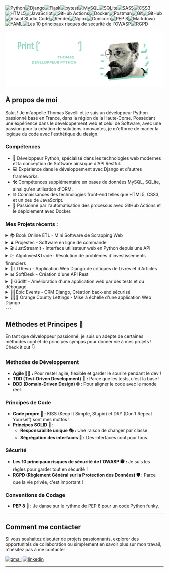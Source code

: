 ![Python](https://img.shields.io/badge/python-3670A0?style=for-the-badge&logo=python&logoColor=ffdd54)![Django](https://img.shields.io/badge/django-%23092E20.svg?style=for-the-badge&logo=django&logoColor=white)![Flask](https://img.shields.io/badge/flask-%23000.svg?style=for-the-badge&logo=flask&logoColor=white)![pytest](https://img.shields.io/badge/pytest-0A9EDC?style=for-the-badge&logo=pytest&logoColor=white)![MySQL](https://img.shields.io/badge/mysql-%2300f.svg?style=for-the-badge&logo=mysql&logoColor=white)![SQLite](https://img.shields.io/badge/sqlite-%2307405e.svg?style=for-the-badge&logo=sqlite&logoColor=white)![SASS](https://img.shields.io/badge/SASS-hotpink.svg?style=for-the-badge&logo=SASS&logoColor=white)![CSS3](https://img.shields.io/badge/css3-%231572B6.svg?style=for-the-badge&logo=css3&logoColor=white)![HTML5](https://img.shields.io/badge/html5-%23E34F26.svg?style=for-the-badge&logo=html5&logoColor=white)![JavaScript](https://img.shields.io/badge/javascript-%23323330.svg?style=for-the-badge&logo=javascript&logoColor=%23F7DF1E)![GitHub Actions](https://img.shields.io/badge/github%20actions-%232671E5.svg?style=for-the-badge&logo=githubactions&logoColor=white)![Docker](https://img.shields.io/badge/docker-%230db7ed.svg?style=for-the-badge&logo=docker&logoColor=white)![Postman](https://img.shields.io/badge/Postman-FF6C37?style=for-the-badge&logo=postman&logoColor=white)![Git](https://img.shields.io/badge/git-%23F05033.svg?style=for-the-badge&logo=git&logoColor=white)![GitHub](https://img.shields.io/badge/github-%23121011.svg?style=for-the-badge&logo=github&logoColor=white)![Visual Studio Code](https://img.shields.io/badge/Visual%20Studio%20Code-0078d7.svg?style=for-the-badge&logo=visual-studio-code&logoColor=white)![Render](https://img.shields.io/badge/Render-%46E3B7.svg?style=for-the-badge&logo=render&logoColor=white)![Nginx](https://img.shields.io/badge/nginx-%23009639.svg?style=for-the-badge&logo=nginx&logoColor=white)![Gunicorn](https://img.shields.io/badge/gunicorn-%298729.svg?style=for-the-badge&logo=gunicorn&logoColor=white)![PEP 8](https://img.shields.io/badge/PEP%208-000000?style=for-the-badge&logo=python&logoColor=white)![Markdown](https://img.shields.io/badge/markdown-%23000000.svg?style=for-the-badge&logo=markdown&logoColor=white)![YAML](https://img.shields.io/badge/yaml-%23ffffff.svg?style=for-the-badge&logo=yaml&logoColor=151515)![Les 10 principaux risques de sécurité de l'OWASP](https://img.shields.io/badge/OWASP-Security%20Risks-000000?style=for-the-badge&logo=owasp&logoColor=white)![RGPD](https://img.shields.io/badge/RGPD-0054A7?style=for-the-badge&logoColor=white)

![banniere](statics/banner_readme.svg)

## À propos de moi

Salut ! Je m'appelle Thomas Savelli et je suis un développeur Python passionné basé en France, dans la région de la Haute-Corse. Possédant une expérience dans le développement web et celui de Software, avec une passion pour la création de solutions innovantes, je m'efforce de marier la logique du code avec l'esthétique du design.

### Compétences

- 🐍 Développeur Python, spécialisé dans les technologies web modernes et la conception de Software ainsi que d'API Restful.
- 💻 Expérience dans le développement avec Django et d'autres frameworks.
- 🛠️ Compétences supplémentaire en bases de données MySQL, SQLite, ainsi qu'en utilisation d'ORM.
- 🌐 Connaissances des technologies front-end telles que HTML5, CSS3, et un peu de JavaScript.
- 🚀 Passionné par l'automatisation des processus avec GitHub Actions et le déploiement avec Docker.

### Mes Projets récents :
<details>
<summary>📚 Book Online ETL - Mini Software de Scrapping Web 
</summary>
Ce petit programme a pour objectif de faciliter la tâche de suivi des prix des livres d'occasion sur les sites web de concurrents de Books Online. Il s'agit d'un petit scraper développé en Python qui extrait les informations tarifaires d'autres librairies en ligne. Dans cette version bêta, le programme se concentre sur la récupération des prix chez un revendeur de livres en ligne nommé Books to Scrape, au moment de son exécution.

Lien vers le repository :
https://github.com/Thomas-Savelli/Books_Online_ETL.git
</details>
<details>
<summary>♟ Projestec - Software en ligne de commande </summary>

Ce programme de Gestion de Tournois d'Échecs est une application simple et conviviale conçue pour aider les clubs d'échecs locaux à gérer efficacement leurs tournois. Contrairement aux solutions existantes, cette application fonctionne hors ligne, ce qui la rend idéale pour les tournois qui ne disposent pas d'une connexion Internet fiable.

Lien vers le repository :
https://github.com/Thomas-Savelli/association_echecs.git
</details>
<details>
<summary>🎬 JustStreamIt - Interface utilisateur web en Python depuis une API</summary>

Ce projet fut de créer une interface web en python pour la société JustStreamIt afin de référencer des films depuis une API à l’aide de requêtes ajax et de les afficher sur l'interface web.

Lien vers le repository :
https://github.com/Thomas-Savelli/juststreamit.git
</details>
<details>
<summary>💹 AlgoInvest&Trade : Résolution de problèmes d'investissements financiers
</summary>
Ce programme est conçu pour AlgoInvest&Trade, une société financière spécialisée dans l'investissement. La société cherche à optimiser ses stratégies d'investissement à l'aide d'algorithmes, afin de dégager davantage de bénéfices pour ses clients.

Lien vers le repository : 
https://github.com/Thomas-Savelli/AlgoInvest-Trade_brutforce.git
</details>
<details>
<summary>📖 LITRevu - Application Web Django de critiques de Livres et d'Articles
</summary>
Ce programme a pour objectif de faciliter la tâche de suivi des prix des livres d'occasion sur les sites web de concurrents de Books Online. Il s'agit d'un scraper développé en Python qui extrait les informations tarifaires d'autres librairies en ligne. Dans cette version bêta, le programme se concentre sur la récupération des prix chez un revendeur de livres en ligne nommé Books to Scrape, au moment de son exécution. L'application est développée pour être exécutable à la demande et ne surveille pas les prix en temps réel sur la durée. Il permettra à Books Online de gagner du temps et de rester compétitif sur le marché.

Lien vers le repository :
https://github.com/Thomas-Savelli/LITRevu.git
</details>
<details>
<summary>📊 SoftDesk - Création d'une API Rest
</summary>
Le projet SoftDesk est une initiative visant à créer un backend robuste et sécurisé pour alimenter des applications frontend sur diverses plateformes. Cette API RESTful permettra de traiter et de gérer efficacement les données, offrant une expérience utilisateur optimale.

Lien vers le repository :
https://github.com/Thomas-Savelli/SoftDesk_API.git
</details>
<details>
<summary>🧪 Güdlft - Amélioration d'une application web par des tests et du débogage
</summary>
Lien vers le repository :
https://github.com/Thomas-Savelli/Python_Testing.git
</details>
<details>
<summary>🕺🏻Epic Events - CRM Django, Création back-end sécurisé
</summary>
Epic Events est une entreprise qui organise des événements (fêtes, réunions professionnelles,manifestations, ...) pour ses clients. EpicEvents-CRM (CustomerRelationship Management) permet de collecter et de traiter les données des clients et de leurs événements, tout en facilitant la communication entre les différents pôles de l'entreprise. Applicaton Django utilisable en ligne de commande grâce à des commandes personnalisées.

Lien vers le repository : 
https://github.com/Thomas-Savelli/Epic_Events_CRM.git
</details>
<details>
<summary>👨🏻‍💻 Orange County Lettings - Mise à échelle d'une application Web Django
</summary>
Orange County Lettings est une start-up dans le secteur de la location de biens immobiliers. La start-up est en pleine phase d’expansion aux États-Unis. Elle souhaite améliorer son site tant sur le code que sur le déploiement.

Lien vers le repository :
https://github.com/Thomas-Savelli/orange-county-lettings.git
</details>
---

## Méthodes et Principes 🌟

En tant que développeur passionné, je suis un adepte de certaines méthodes cool et de principes sympas pour donner vie à mes projets ! Check it out 👇

### Méthodes de Développement

- **Agile 🏃‍♂️ :** Pour rester agile, flexible et garder le sourire pendant le dev !
- **TDD (Test-Driven Development) 🧪 :** Parce que les tests, c'est la base !
- **DDD (Domain-Driven Design) 🌐 :** Pour aligner le code avec le monde réel.

### Principes de Code

- **Code propre 🧹 :** KISS (Keep It Simple, Stupid) et DRY (Don't Repeat Yourself) sont mes mottos !
- **Principes SOLID 🌈 :**
  - **Responsabilité unique 🎭 :** Une raison de changer par classe.
  - **Ségrégation des interfaces 🚧 :** Des interfaces cool pour tous.

### Sécurité

- **Les 10 principaux risques de sécurité de l'OWASP 🕵️ :** Je suis les règles pour garder tout en sécurité !
- **RGPD (Règlement Général sur la Protection des Données) 🛡️ :** Parce que la vie privée, c'est important !

### Conventions de Codage

- **PEP 8 🐍 :** Je danse sur le rythme de PEP 8 pour un code Python funky.

---

## Comment me contacter

Si vous souhaitez discuter de projets passionnants, explorer des opportunités de collaboration ou simplement en savoir plus sur mon travail, n'hésitez pas à me contacter :

[<img alt=gmail src="https://img.shields.io/static/v1?message=Gmail&logo=gmail&label=&color=D14836&logoColor=white&labelColor=&style=for-the-badge">](mailto:thomas.savelli92@gmail.com) [<img alt=linkedin src="https://img.shields.io/static/v1?message=LinkedIn&logo=linkedin&label=&color=0077B5&logoColor=white&labelColor=&style=for-the-badge">](https://www.linkedin.com/in/thomas-savelli/)

---
